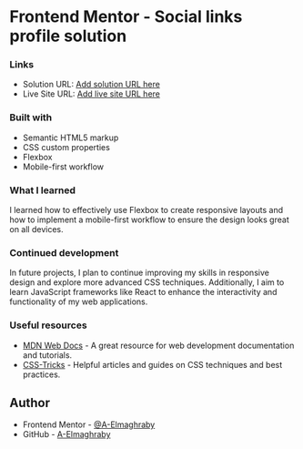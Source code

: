 # Frontend Mentor - Social links profile solution

### Links

- Solution URL: [Add solution URL here](https://your-solution-url.com)
- Live Site URL: [Add live site URL here](https://your-live-site-url.com)


### Built with

- Semantic HTML5 markup
- CSS custom properties
- Flexbox
- Mobile-first workflow

### What I learned

I learned how to effectively use Flexbox to create responsive layouts and how to implement a mobile-first workflow to ensure the design looks great on all devices.

### Continued development

In future projects, I plan to continue improving my skills in responsive design and explore more advanced CSS techniques. Additionally, I aim to learn JavaScript frameworks like React to enhance the interactivity and functionality of my web applications.



### Useful resources

- [MDN Web Docs](https://developer.mozilla.org/) - A great resource for web development documentation and tutorials.
- [CSS-Tricks](https://css-tricks.com/) - Helpful articles and guides on CSS techniques and best practices.

## Author

- Frontend Mentor - [@A-Elmaghraby](https://www.frontendmentor.io/profile/A-Elmaghraby)
- GitHub - [A-Elmaghraby](https://github.com/A-Elmaghraby)
